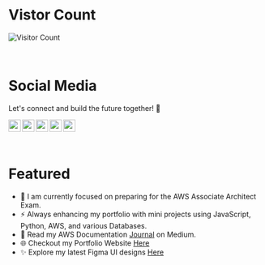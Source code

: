 <h1>Vistor Count</h1>

![Visitor Count](https://profile-counter.glitch.me/{gkozlowskidesign}/count.svg)


<br>

<h1>Social Media</h1>

  Let's connect and build the future together! 🌟
  <br>

<a href="https://www.linkedin.com/in/gary-kozlowski-825053138/">
  <img align="left" alt="garykozlowski | LinkedIn" width="24px" src="https://cdn.jsdelivr.net/npm/simple-icons@v3/icons/linkedin.svg" />
</a>
<a href="https://twitter.com/GaryKozlowski1">
  <img align="left" alt="garykozlowski | Twitter" width="24px" src="https://cdn.jsdelivr.net/npm/simple-icons@v3/icons/twitter.svg" />
</a>
<a href="https://github.com/gkozlowskidesign">
  <img align="left" alt="garykozlowski | GitHub" width="24px" src="https://cdn.jsdelivr.net/npm/simple-icons@v3/icons/github.svg" />
</a>
<a href="https://www.instagram.com/garykozlowski1/?next=%2Fgary_kozlowski1%2F">
  <img align="left" alt="garykozlowski | Instagram" width="24px" src="https://cdn.jsdelivr.net/npm/simple-icons@v3/icons/instagram.svg" />
</a>
<a href="https://www.facebook.com/garyjr.kozlowski/">
  <img align="left" alt="garykozlowski | Facebook" width="24px" src="https://cdn.jsdelivr.net/npm/simple-icons@v3/icons/facebook.svg" />
</a>
<br>

<br>
<br>

<h1>Featured</h1>

- 🔭 I am currently focused on preparing for the AWS Associate Architect Exam.
- ⚡ Always enhancing my portfolio with mini projects using JavaScript, Python, AWS, and various Databases. 
- 💬 Read my AWS Documentation [Journal](https://gkozlowskidesign.medium.com/) on Medium.
- 🌐 Checkout my Portfolio Website [Here](https://garykozlowski.xyz/)
- ✨ Explore my latest Figma UI designs [Here](https://www.figma.com/@gkozlowskidesig)
<br>





 


  

    
 
 

